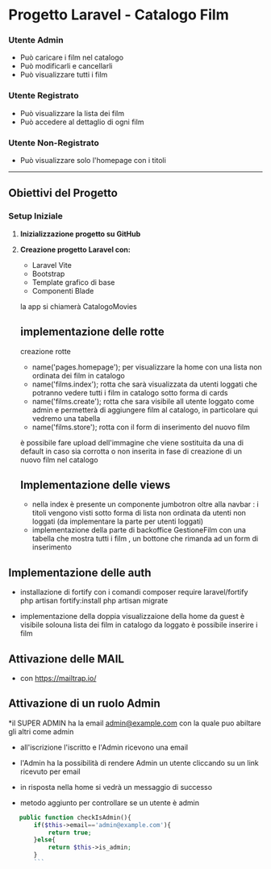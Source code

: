 # Progetto Laravel - Catalogo Film


### Utente Admin
- Può caricare i film nel catalogo
- Può modificarli e cancellarli  
- Può visualizzare tutti i film

### Utente Registrato
- Può visualizzare la lista dei film
- Può accedere al dettaglio di ogni film

###  Utente Non-Registrato
- Può visualizzare solo l'homepage con i titoli

---

## Obiettivi del Progetto

### Setup Iniziale
1. **Inizializzazione progetto su GitHub**
2. **Creazione progetto Laravel con:**
   - Laravel Vite
   - Bootstrap
   - Template grafico di base
   - Componenti Blade


   la app si chiamerà CatalogoMovies
   
   ## implementazione delle rotte
   creazione rotte
   * name('pages.homepage');  per visualizzare la home con una lista non ordinata dei film in catalogo
   * name('films.index');  rotta che sarà visualizzata da utenti loggati che potranno vedere tutti i film in catalogo sotto forma di cards
   * name('films.create'); rotta che sara visibile all utente loggato come admin e permetterà di aggiungere film al catalogo, in particolare qui vedremo una tabella 
   * name('films.store');  rotta con il form di inserimento del nuovo film

   
   è possibile fare upload dell'immagine che viene sostituita da una di default in caso sia corrotta o non inserita in fase di creazione di un nuovo film nel catalogo 
   
   ## Implementazione delle views
   * nella index è presente un componente jumbotron oltre alla navbar : i titoli vengono visti
   sotto forma di lista non ordinata da utenti non loggati (da implementare la parte per utenti loggati)
   * implementazione della parte di backoffice GestioneFilm 
   con una tabella che mostra tutti i film , un bottone che rimanda ad un form di inserimento
## Implementazione delle auth
* installazione di fortify con i comandi 
   composer require laravel/fortify
   php artisan fortify:install
   php artisan migrate

* implementazione della doppia visualizzaione della home
  da guest è visibile solouna lista dei film in catalogo
  da loggato è possibile inserire i film 

## Attivazione delle MAIL
* con https://mailtrap.io/

## Attivazione di un ruolo Admin 
 
*il SUPER ADMIN ha la email admin@example.com con la quale  puo abiltare gli altri come admin 
 
* all'iscrizione  l'iscritto e l'Admin ricevono una email
* l'Admin ha la possibilità di rendere Admin un utente cliccando su un link ricevuto
per email
* in risposta nella home si vedrà un messaggio di successo 

* metodo aggiunto per controllare se un utente è admin
 ```php
    public function checkIsAdmin(){
        if($this->email=='admin@example.com'){
            return true;
        }else{
            return $this->is_admin;
        }
        ```
 